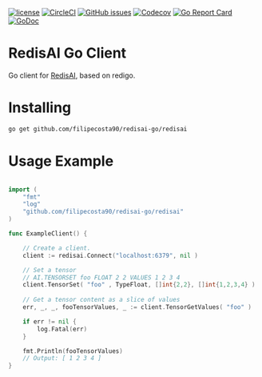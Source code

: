 [![license](https://img.shields.io/github/license/RediSearch/redisearch-go.svg)](https://github.com/filipecosta90/redisai-go)
[![CircleCI](https://circleci.com/gh/filipecosta90/redisai-go/tree/master.svg?style=svg)](https://circleci.com/gh/filipecosta90/redisai-go/tree/master)
[![GitHub issues](https://img.shields.io/github/release/filipecosta90/redisai-go.svg)](https://github.com/filipecosta90/redisai-go/releases/latest)
[![Codecov](https://codecov.io/gh/filipecosta90/redisai-go/branch/master/graph/badge.svg)](https://codecov.io/gh/filipecosta90/redisai-go)
[![Go Report Card](https://goreportcard.com/badge/github.com/filipecosta90/redisai-go)](https://goreportcard.com/report/github.com/filipecosta90/redisai-go)
[![GoDoc](https://godoc.org/github.com/filipecosta90/redisai-go?status.svg)](https://godoc.org/github.com/filipecosta90/redisai-go)

# RedisAI Go Client

Go client for [RedisAI](http://redisai.io), based on redigo.

# Installing 

```sh
go get github.com/filipecosta90/redisai-go/redisai
```

# Usage Example

```go

import (
	"fmt"
	"log"
	"github.com/filipecosta90/redisai-go/redisai"
)

func ExampleClient() {

	// Create a client. 
	client := redisai.Connect("localhost:6379", nil )

	// Set a tensor
	// AI.TENSORSET foo FLOAT 2 2 VALUES 1 2 3 4
	client.TensorSet( "foo" , TypeFloat, []int{2,2}, []int{1,2,3,4} )
	
	// Get a tensor content as a slice of values
	err, _, _, fooTensorValues, _ := client.TensorGetValues( "foo" )

	if err != nil {
		log.Fatal(err)
	}

	fmt.Println(fooTensorValues)
	// Output: [ 1 2 3 4 ]
}
```
